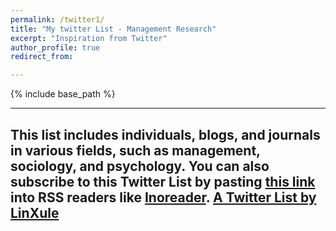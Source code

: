 ```yaml
---
permalink: /twitter1/
title: "My twitter List - Management Research"
excerpt: "Inspiration from Twitter"
author_profile: true
redirect_from:

---
```

{% include base_path %}

------
This list includes individuals, blogs, and journals in various fields, such as management, sociology, and psychology. You can also subscribe to this Twitter List by pasting [this link](https://twitter.com/LinXule/lists/mgmtresearch?ref_src=twsrc%5Etfw) into RSS readers like [Inoreader](inoreader.com/). <a class="twitter-timeline" href="https://twitter.com/LinXule/lists/mgmtresearch?ref_src=twsrc%5Etfw">A Twitter List by LinXule</a> <script async src="https://platform.twitter.com/widgets.js" charset="utf-8"></script>
------
